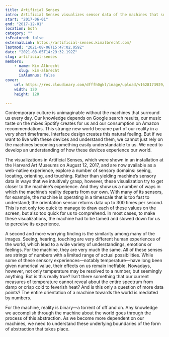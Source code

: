 ```yaml
---
title: Artificial Senses
intro: Artificial Senses visualizes sensor data of the machines that surround us to develop an understanding how they experience the world.
start: "2017-06-01"
end: "2017-12-01"
location: both
category: ""
isFeatured: false
externalLink: https://artificial-senses.kimalbrecht.com/
lastmod: "2021-08-06T15:47:02.059Z"
date: "2021-08-05T14:29:32.192Z"
slug: artificial-senses
members:
    - name: Kim Albrecht
      slug: kim-albrecht
      isAlumnus: false
cover:
    url: https://res.cloudinary.com/dfffh0gkl/image/upload/v1628173929/img1_017c9cba83.gif
    width: 120
    height: 120

---
```

Contemporary culture is unimaginable without the machines that surround us every day. Our knowledge depends on Google search results, our music taste on the mixes Spotify creates for us and our consumption on Amazon recommendations. This strange new world became part of our reality in a very short timeframe. Interface design creates this natural feeling. But if we want to live with these devices and understand them, we cannot just rely on the machines becoming something easily understandable to us. We need to develop an understanding of how these devices experience our world.

The visualizations in Artificial Senses, which were shown in an installation at the Harvard Art Museums on August 12, 2017, and are now available as a web-native experience, explore a number of sensory domains: seeing, locating, orienting, and touching. Rather than yielding machine’s sensory data in ways that we intuitively grasp, however, these visualization try to get closer to the machine’s experience. And they show us a number of ways in which the machine’s reality departs from our own. With many of its sensors, for example, the machine is operating in a timescale that is too fast to understand; the orientation sensor returns data up to 300 times per second. This is not only too quick to manage to draw each of these values on the screen, but also too quick for us to comprehend. In most cases, to make these visualizations, the machine had to be tamed and slowed down for us to perceive its experience.

A second and more worrying finding is the similarity among many of the images. Seeing, hearing, touching are very different human experiences of the world, which lead to a wide variety of understandings, emotions or feelings. For the machine, they are very much the same. All of these senses are strings of numbers with a limited range of actual possibilities. While some of these sensory experiences—notably temperature—have long been given numerical value, their effects on us remain ineffable. Nowadays, however, not only temperature may be resolved to a number, but seemingly anything. But is this really true? Isn’t there something that our current measures of temperature cannot reveal about the entire spectrum from damp or crisp cold to feverish heat? And is this only a question of more data points? The entire orientation of a machine towards the world is mediated by numbers.

For the machine, reality is binary—a torrent of off and on. Any knowledge we accomplish through the machine about the world goes through the process of this abstraction. As we become more dependent on our machines, we need to understand these underlying boundaries of the form of abstraction that takes place.